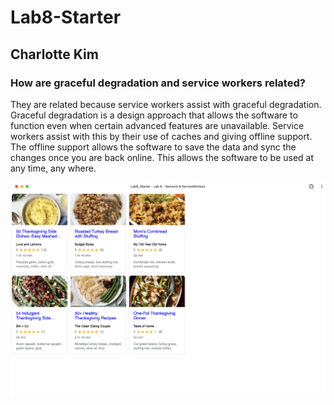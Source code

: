 # Lab8-Starter
## Charlotte Kim
### How are graceful degradation and service workers related?
They are related because service workers assist with graceful degradation. Graceful degradation is a design approach that allows the software to function even when certain advanced features are unavailable. Service workers assist with this by their use of caches and giving offline support. The offline support allows the software to save the data and sync the changes once you are back online. This allows the software to be used at any time, any where.

![PWA](pwa.png)
